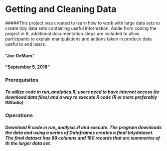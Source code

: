 #  Getting and Cleaning Data
#####This project was created to learn how to work with large data sets to create tidy data sets containing useful information.  Aside from coding the project in R, additional documentation steps are included to allow participants to explain manipulations and actions taken in produce data useful to end users.  
#### "Joe DeMaro"
#### "September 5, 2018"

### Prerequisites
##### To utilize code in run_analytics.R, users need to have internet access (to download data files) and a way to execute R code (R or more preferably RStudio)

### Operations
##### Download R code in run_analysis.R and execute.  The program downloads the data and using a series of Dataframes creates a final tidydataset.  The final dataset has 88 columns and 180 records that are summaries of th the larger data set.

